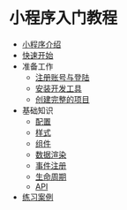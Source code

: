 # 小程序入门教程

- [小程序介绍](./docs/01.introduction.md)
- [快速开始](02.quick-start.md)
- 准备工作
  - [注册账号与登陆](03.signInAndSignUp.md)
  - [安装开发工具](04.install-tool.md)
  - [创建完整的项目](05.from0to1.md)
- 基础知识
  - [配置](06.config.md)
  - [样式](07.style.md)
  - [组件](08.component.md)
  - [数据渲染](09.data-render.md)
  - [事件注册](10.event-registry.md)
  - [生命周期](11.life-cycle.md)
  - [API](12.api.md)
- [练习案例](13.demo.md)

